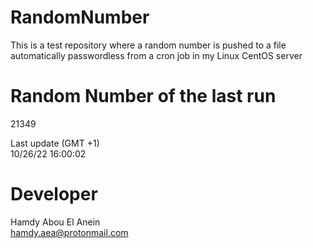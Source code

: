 # RandomNumber    
This is a test repository where a random number is pushed to a file automatically passwordless from a cron job in my Linux CentOS server    
# Random Number of the last run   
21349
      
Last update (GMT +1)    
10/26/22 16:00:02
# Developer    
Hamdy Abou El Anein   
hamdy.aea@protonmail.com
